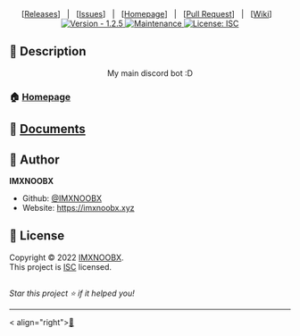<div align="center">
[<a href='https://github.com/IMXNOOBX/snooby/releases'>Releases</a>]&nbsp;&nbsp;&nbsp;|&nbsp;&nbsp;&nbsp;[<a href='https://github.com/IMXNOOBX/snooby/issues'>Issues</a>]&nbsp;&nbsp;&nbsp;|&nbsp;&nbsp;&nbsp;[<a href='https://github.com/IMXNOOBX/snooby#readme'>Homepage</a>]&nbsp;&nbsp;&nbsp;|&nbsp;&nbsp;&nbsp;[<a href='https://github.com/IMXNOOBX/snooby/pulls'>Pull Request</a>]&nbsp;&nbsp;&nbsp;|&nbsp;&nbsp;&nbsp;[<a href='https://github.com/IMXNOOBX/snooby/wiki'>Wiki</a>]&nbsp;&nbsp;&nbsp;

</div>
<div align="center">
<a href="https://github.com/IMXNOOBX/snooby" title="">
<img src="https://img.shields.io/badge/version-1.2.5-blue.svg?style=for-the-badge&logo=appveyor" alt="Version - 1.2.5">
</a>
<a href="https://github.com/IMXNOOBX/snooby" title="">
<img src="https://img.shields.io/badge/documentation-yes-brightgreen.svg?style=for-the-badge" alt="Maintenance">
</a>
<a href="https://github.com/IMXNOOBX/snooby/LICENSE.md" target="_blank">
<img alt="License: ISC" src="https://img.shields.io/github/license/IMXNOOBX/snooby?style=for-the-badge" />
</a>
</div>
        
## 📘 Description
<div align="center">
My main discord bot :D
</div>
        
### 🏠 [Homepage](https://github.com/IMXNOOBX/snooby#readme)
        
## 🌠 [Documents](https://github.com/IMXNOOBX/snooby)
        
## 👤 Author

 **IMXNOOBX**

* Github: [@IMXNOOBX](https://github.com/IMXNOOBX)
* Website: https://imxnoobx.xyz

## 📝 License

Copyright © 2022 [IMXNOOBX](https://github.com/IMXNOOBX).<br />
This project is [ISC](https://github.com/IMXNOOBX/snooby/blob/master/LICENSE) licensed.

## 
_Star this project ⭐️ if it helped you!_

***
< align="right">[💎](https://github.com/IMXNOOBX/readme-generator)</p>


<!-- Made with: https://github.com/IMXNOOBX/readme-generator - ISC - 2022 - IMXNOOBX -->